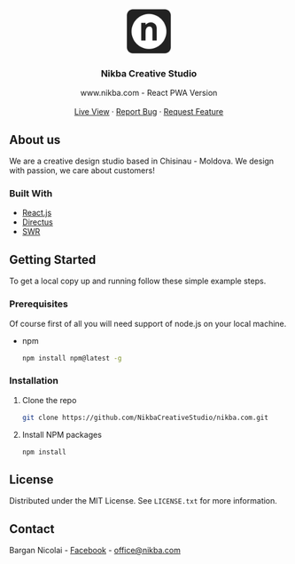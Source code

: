 <div align="center">
  <a href="https://github.com/othneildrew/Best-README-Template">
    <img src="/public/logo192.png" alt="Logo" width="80" height="80">
  </a>

  <h3 align="center">Nikba Creative Studio</h3>

  <p align="center">
    www.nikba.com - React PWA Version
    <br />
    <br />
    <a href="https://nikba.com">Live View</a>
    ·
    <a href="https://github.com/NikbaCreativeStudio/nikba.com/issues">Report Bug</a>
    ·
    <a href="https://github.com/NikbaCreativeStudio/nikba.com/issues">Request Feature</a>
  </p>
</div>

## About us
We are a creative design studio based in Chisinau - Moldova. We design with passion, we care about customers!

### Built With
* [React.js](https://reactjs.org/)
* [Directus](https://directus.io/)
* [SWR](https://swr.vercel.app/)

## Getting Started
To get a local copy up and running follow these simple example steps.

### Prerequisites

Of course first of all you will need support of node.js on your local machine.
* npm
  ```sh
  npm install npm@latest -g
  ```

### Installation
1. Clone the repo
   ```sh
   git clone https://github.com/NikbaCreativeStudio/nikba.com.git
   ```
2. Install NPM packages
   ```sh
   npm install
   ``` 

## License
Distributed under the MIT License. See `LICENSE.txt` for more information.

## Contact
Bargan Nicolai - [Facebook](https://www.facebook.com/nikba.studio) - office@nikba.com

